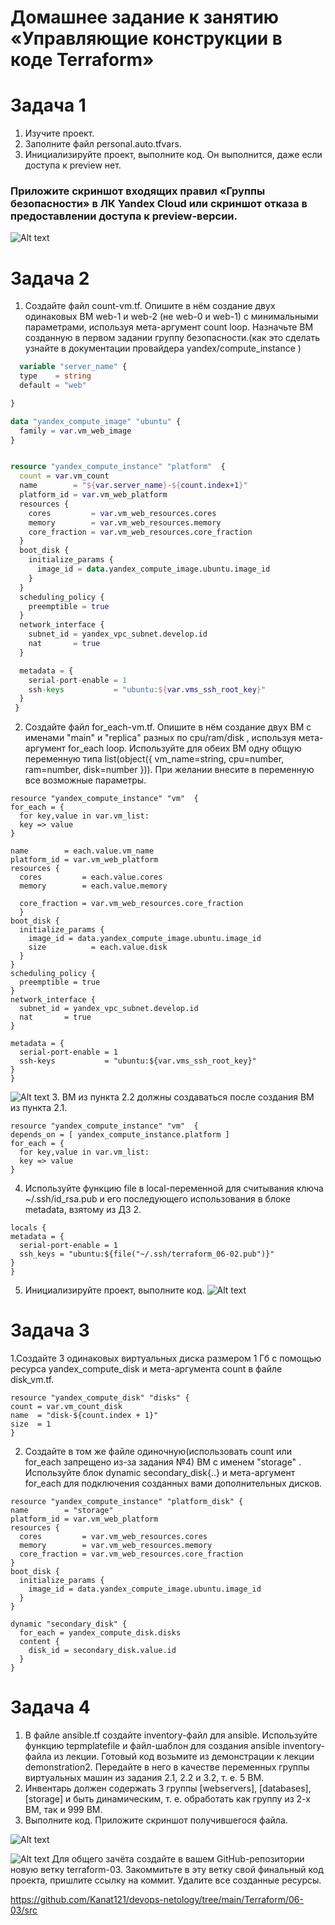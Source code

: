 # Домашнее задание к занятию «Управляющие конструкции в коде Terraform»

# Задача 1

1. Изучите проект.
2. Заполните файл personal.auto.tfvars.
3. Инициализируйте проект, выполните код. Он выполнится, даже если доступа к preview нет.

### Приложите скриншот входящих правил «Группы безопасности» в ЛК Yandex Cloud или скриншот отказа в предоставлении доступа к preview-версии.

![Alt text](image.png)

# Задача 2

1. Создайте файл count-vm.tf. Опишите в нём создание двух одинаковых ВМ web-1 и web-2 (не web-0 и web-1) с минимальными параметрами, используя мета-аргумент count loop. Назначьте ВМ созданную в первом задании группу безопасности.(как это сделать узнайте в документации провайдера yandex/compute_instance )

```tf
  variable "server_name" {
  type    = string
  default = "web"

}

data "yandex_compute_image" "ubuntu" {
  family = var.vm_web_image
}


resource "yandex_compute_instance" "platform"  {
  count = var.vm_count
  name        = "${var.server_name}-${count.index+1}"
  platform_id = var.vm_web_platform
  resources {
    cores         = var.vm_web_resources.cores
    memory        = var.vm_web_resources.memory
    core_fraction = var.vm_web_resources.core_fraction
  }
  boot_disk {
    initialize_params {
      image_id = data.yandex_compute_image.ubuntu.image_id
    }
  }
  scheduling_policy {
    preemptible = true
  }
  network_interface {
    subnet_id = yandex_vpc_subnet.develop.id
    nat       = true
  }

  metadata = {
    serial-port-enable = 1
    ssh-keys           = "ubuntu:${var.vms_ssh_root_key}"
  }
 }
```

2. Создайте файл for_each-vm.tf. Опишите в нём создание двух ВМ с именами "main" и "replica" разных по cpu/ram/disk , используя мета-аргумент for_each loop. Используйте для обеих ВМ одну общую переменную типа list(object({ vm_name=string, cpu=number, ram=number, disk=number })). При желании внесите в переменную все возможные параметры.

```
resource "yandex_compute_instance" "vm"  {
for_each = {
  for key,value in var.vm_list:
  key => value
}

name        = each.value.vm_name
platform_id = var.vm_web_platform
resources {
  cores         = each.value.cores
  memory        = each.value.memory

  core_fraction = var.vm_web_resources.core_fraction
  }
boot_disk {
  initialize_params {
    image_id = data.yandex_compute_image.ubuntu.image_id
    size          = each.value.disk
  }
}
scheduling_policy {
  preemptible = true
}
network_interface {
  subnet_id = yandex_vpc_subnet.develop.id
  nat       = true
}

metadata = {
  serial-port-enable = 1
  ssh-keys           = "ubuntu:${var.vms_ssh_root_key}"
}
}
```

![Alt text](image-6.png) 3. ВМ из пункта 2.2 должны создаваться после создания ВМ из пункта 2.1.

```
resource "yandex_compute_instance" "vm"  {
depends_on = [ yandex_compute_instance.platform ]
for_each = {
  for key,value in var.vm_list:
  key => value
}
```

4. Используйте функцию file в local-переменной для считывания ключа ~/.ssh/id_rsa.pub и его последующего использования в блоке metadata, взятому из ДЗ 2.

```
locals {
metadata = {
  serial-port-enable = 1
  ssh_keys = "ubuntu:${file("~/.ssh/terraform_06-02.pub")}"
}
}
```

5. Инициализируйте проект, выполните код.
   ![Alt text](image-1.png)

# Задача 3

1.Создайте 3 одинаковых виртуальных диска размером 1 Гб с помощью ресурса yandex_compute_disk и мета-аргумента count в файле disk_vm.tf.

```
resource "yandex_compute_disk" "disks" {
count = var.vm_count_disk
name  = "disk-${count.index + 1}"
size  = 1
}
```

2. Создайте в том же файле одиночную(использовать count или for_each запрещено из-за задания №4) ВМ c именем "storage" . Используйте блок dynamic secondary_disk{..} и мета-аргумент for_each для подключения созданных вами дополнительных дисков.

```
resource "yandex_compute_instance" "platform_disk" {
name        = "storage"
platform_id = var.vm_web_platform
resources {
  cores         = var.vm_web_resources.cores
  memory        = var.vm_web_resources.memory
  core_fraction = var.vm_web_resources.core_fraction
}
boot_disk {
  initialize_params {
    image_id = data.yandex_compute_image.ubuntu.image_id
  }
}

dynamic "secondary_disk" {
  for_each = yandex_compute_disk.disks
  content {
    disk_id = secondary_disk.value.id
  }
}

```

# Задача 4

1. В файле ansible.tf создайте inventory-файл для ansible. Используйте функцию tepmplatefile и файл-шаблон для создания ansible inventory-файла из лекции. Готовый код возьмите из демонстрации к лекции demonstration2. Передайте в него в качестве переменных группы виртуальных машин из задания 2.1, 2.2 и 3.2, т. е. 5 ВМ.
2. Инвентарь должен содержать 3 группы [webservers], [databases], [storage] и быть динамическим, т. е. обработать как группу из 2-х ВМ, так и 999 ВМ.
3. Выполните код. Приложите скриншот получившегося файла.

![Alt text](image-2.png)

![Alt text](image-4.png)
Для общего зачёта создайте в вашем GitHub-репозитории новую ветку terraform-03. Закоммитьте в эту ветку свой финальный код проекта, пришлите ссылку на коммит.
Удалите все созданные ресурсы.

https://github.com/Kanat121/devops-netology/tree/main/Terraform/06-03/src
